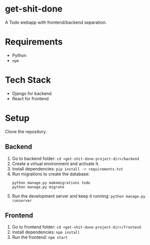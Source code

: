 # get-shit-done

A Todo webapp with frontend/backend separation.

# Requirements

- Python
- `npm`

# Tech Stack

- Django for backend
- React for frontend

# Setup

Clone the repository.

## Backend

1. Go to backend folder: `cd <get-shit-done-project-dir>/backend`
2. Create a virtual environment and activate it.
3. Install dependencies: `pip install -r requirements.txt`
4. Run migrations to create the database:
    ```
    python manage.py makemigrations todo
    python manage.py migrate
    ```
5. Run the development server and keep it running: `python manage.py runserver`

## Frontend

1. Go to frontend folder: `cd <get-shit-done-project-dir>/frontend`
2. Install dependencies: `npm install`
3. Run the frontend: `npm start`
